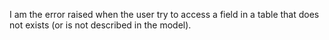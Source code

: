 I am the error raised when the user try to access a field in a table that does not exists (or is not described in the model).